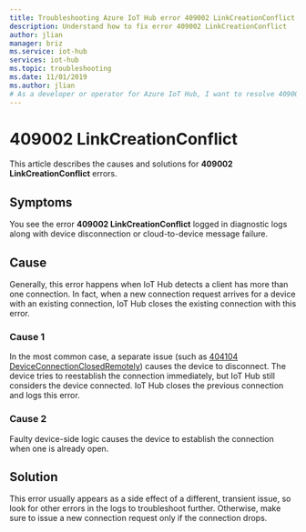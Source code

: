 ```yaml
---
title: Troubleshooting Azure IoT Hub error 409002 LinkCreationConflict
description: Understand how to fix error 409002 LinkCreationConflict 
author: jlian
manager: briz
ms.service: iot-hub
services: iot-hub
ms.topic: troubleshooting
ms.date: 11/01/2019
ms.author: jlian
# As a developer or operator for Azure IoT Hub, I want to resolve 409002 LinkCreationConflict errors.
---
```


# 409002 LinkCreationConflict

This article describes the causes and solutions for **409002 LinkCreationConflict** errors.

## Symptoms

You see the error **409002 LinkCreationConflict** logged in diagnostic logs along with device disconnection or cloud-to-device message failure. 

<!-- When using AMQP? -->

## Cause

Generally, this error happens when IoT Hub detects a client has more than one connection. In fact, when a new connection request arrives for a device with an existing connection, IoT Hub closes the existing connection with this error.

### Cause 1

In the most common case, a separate issue (such as [404104 DeviceConnectionClosedRemotely](iot-hub-troubleshoot-error-404104-deviceconnectionclosedremotely.md)) causes the device to disconnect. The device tries to reestablish the connection immediately, but IoT Hub still considers the device connected. IoT Hub closes the previous connection and logs this error.

### Cause 2

Faulty device-side logic causes the device to establish the connection when one is already open.

## Solution

This error usually appears as a side effect of a different, transient issue, so look for other errors in the logs to troubleshoot further. Otherwise, make sure to issue a new connection request only if the connection drops.
